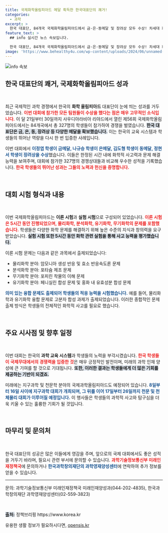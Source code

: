 ```yaml
---
title: 국제화학올림피아드 메달 획득한 한국대표단의 쾌거!
categories:
  - 과학
excerpt: >
  한국 대표단, 84개국 국제화학올림피아드에서 금·은·동메달 및 장려상 모두 수상! 차세대 화학 인재들이 세계 무대에서 빛나는 순간을 놓치지 마세요!
feature_text: >
  ## info 실시간 뉴스 속보입니다.

  한국 대표단, 84개국 국제화학올림피아드에서 금·은·동메달 및 장려상 모두 수상! 차세대 화학 인재들이 세계 무대에서 빛나는 순간을 놓치지 마세요!
image: 'https://www.behealthy4u.com/wp-content/uploads/2024/06/unnamed-file.png'
---
```


<p><img src="https://www.behealthy4u.com/wp-content/uploads/2024/06/unnamed-file.png" alt="info 속보" /></p>

<h2 data-ke-size="size26">한국 대표단의 쾌거, 국제화학올림피아드 성과</h2>

<p data-ke-size="size16">&nbsp;</p>

<p data-ke-size="size16">최근 국제적인 과학 경쟁에서 한국의 <b>화학 올림피아드</b> 대표단이 눈에 띄는 성과를 거두었습니다. <b><span style="color: #ee2323;">이번 대회에 참가한 모든 팀원들이 수상을 했다는 점은 매우 고무적인 소식입니다.</span></b> 이 달 21일부터 30일까지 사우디아라비아 리야드에서 열린 제56회 국제화학올림피아드에서는 84개국에서 총 327명의 학생들이 참가하여 경쟁을 벌였습니다. <b><span style="background-color: #21538527;">한국 대표단은 금, 은, 동, 장려상 등 다양한 메달을 확보했습니다.</span></b> 이는 한국의 교육 시스템과 학생들의 뛰어난 역량을 다시 한 번 입증한 사례입니다.</p>

<p data-ke-size="size16">이번 대회에서 <b><span style="color: #1a5490;">이정엽 학생이 금메달, 나규승 학생이 은메달, 김도형 학생이 동메달, 정현서 학생이 장려상을 수상</span></b>했습니다. 이들은 한정된 시간 내에 화학적 사고력과 문제 해결 능력을 보여주며, 대회에 참가한 327명의 경쟁상대들과 비교해 우수한 성적을 기록했습니다. <b><span style="color: #ee2323;">한국 학생들의 뛰어난 성과는 그들의 노력과 헌신을 증명합니다.</span></b></p>

<p data-ke-size="size16">&nbsp;</p>

<h2 data-ke-size="size26">대회 시험 형식과 내용</h2>

<p data-ke-size="size16">&nbsp;</p>

<p data-ke-size="size16">이번 국제화학올림피아드는 <b>이론 시험</b>과 <b>실험 시험</b>으로 구성되어 있었습니다. <b><span style="color: #ee2323;">이론 시험은 5시간 동안 진행되었으며, 물리화학, 분석화학, 유기화학, 무기화학의 문제를 포함했습니다.</span></b> 학생들은 다양한 화학 문제를 해결하기 위해 높은 수준의 지식과 창의력을 요구받았습니다. <b><span style="background-color: #21538527;">실험 시험 또한 5시간 동안 화학 관련 실험을 통해 사고 능력을 평가했습니다.</span></b></p>

<p data-ke-size="size16">이론 시험 문제는 다음과 같은 과목에서 출제되었습니다:</p>

<ul>
<li>물리화학 분야: 암모니아 생성 반응 및 효소 반응속도론 문제</li>
<li>분석화학 분야: 포타슘 제조 문제</li>
<li>무기화학 분야: 포피린 착물의 이해 문제</li>
<li>유기화학 분야: 페니실린 합성 문제 및 홍화 내 유효성분 합성 문제</li>
</ul>

<p data-ke-size="size16"><b><span style="color: #1a5490;">의미 있는 융합 문제도 출제되어 학생들의 적응 능력을 시험했습니다.</span></b> 예를 들어, 물리화학과 유기화학 융합 문제로 고분자 합성 과제가 출제되었습니다. 이러한 종합적인 문제 출제 방식은 학생들의 전체적인 화학적 사고를 필요로 했습니다.</p>

<p data-ke-size="size16">&nbsp;</p>

<h2 data-ke-size="size26">주요 시사점 및 향후 일정</h2>

<p data-ke-size="size16">&nbsp;</p>

<p data-ke-size="size16">이번 대회는 한국의 <b>과학 교육 시스템</b>과 학생들의 노력을 부각시켰습니다. <b><span style="color: #ee2323;">한국 학생들이 국제무대에서의 경쟁력을 입증한 것</span></b>은 매우 긍정적인 발전이며, 미래의 과학 인재 양성에 큰 기여를 할 것으로 기대됩니다. <b><span style="background-color: #21538527;">또한, 이러한 결과는 학생들에게 더 많은 기회를 제공하는 기반이 되겠죠.</span></b></p>

<p data-ke-size="size16">미래에는 지구과학 및 천문학 분야의 국제과학올림피아드도 예정되어 있습니다. <b><span style="color: #1a5490;">8일부터 16일 사이에 지구과학 대회가 개최되며, 그 뒤를 이어 17일부터 26일까지 천문 및 천체물리 대회가 이루어질 예정입니다.</span></b> 이 행사들은 학생들의 과학적 사고와 탐구심을 더욱 키울 수 있는 훌륭한 기회가 될 것입니다.</p>

<p data-ke-size="size16">&nbsp;</p>

<h2 data-ke-size="size26">마무리 및 문의처</h2>

<p data-ke-size="size16">&nbsp;</p>

<p data-ke-size="size16">한국 대표단의 성공은 많은 이들에게 영감을 주며, 앞으로의 국제 대회에서도 좋은 성적을 거두기 바라며, 필요시 관련 부서에 문의할 수 있습니다. <b><span style="color: #ee2323;">과학기술정보통신부 미래인재정책국</span></b>에 문의하거나 <b><span style="color: #1a5490;">한국과학창의재단의 과학영재양성센터</span></b>에 연락하여 추가 정보를 얻을 수 있습니다.</p>

<hr>

<p data-ke-size="size16">문의: 과학기술정보통신부 미래인재정책국 미래인재양성과(044-202-4835), 한국과학창의재단 과학영재양성센터(02-559-3823)</p>

<p data-ke-size="size16">&nbsp;</p>

<p data-ke-size="size16"><b><span style="background-color: #21538527;">출처:</span></b> 정책브리핑 https://www.korea.kr</p>
유용한 생활 정보가 필요하시다면, <a href="https://opensis.kr" rel="dofollow">opensis.kr</a>


